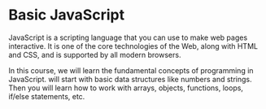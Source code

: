 # Basic JavaScript

JavaScript is a scripting language that you can use to make web pages interactive. 
It is one of the core technologies of the Web, along with HTML and CSS, and is supported by all modern browsers.

In this course, we will learn the fundamental concepts of programming in JavaScript.
 will start with basic data structures like numbers and strings. Then you will learn how to work with arrays, objects, functions, loops, if/else statements, etc.
